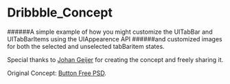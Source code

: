 Dribbble_Concept
================


######A simple example of how you might customize the UITabBar and UITabBarItems using the UIAppearence API
######and customized images for both the selected and unselected tabBaritem states.
<br>


Special thanks to [Johan Geijer](http://www.jgeijer.com) for creating the concept and freely sharing it.

Original Concept: [Button Free PSD]( http://dribbble.com/shots/694671-Buttons-Free-PSD?list=searches&tag=buttons_psd).
